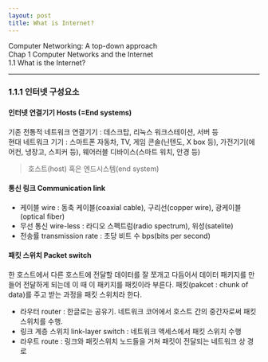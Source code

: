```yaml
---
layout: post
title: What is Internet?
---
```


Computer Networking: A top-down approach  
Chap 1 Computer Networks and the Internet  
1.1 What is the Internet?  

----

### 1.1.1 인터넷 구성요소  
#### 인터넷 연결기기 Hosts (=End systems)
기존 전통적 네트워크 연결기기 : 데스크탑, 리눅스 워크스테이션, 서버 등  
현대 네트워크 기기 : 스마트폰 자동차, TV, 게임 콘솔(닌텐도, X box 등), 가전기기(에어컨, 냉장고, 스피커 등), 웨어러블 디바이스(스마트 워치, 안경 등)  
> 호스트(host) 혹은 엔드시스템(end system)  

#### 통신 링크 Communication link  
- 케이블 wire : 동축 케이블(coaxial cable), 구리선(copper wire), 광케이블(optical fiber)  
- 무선 통신 wire-less : 라디오 스펙트럼(radio spectrum), 위성(satelite)  
- 전송률 transmission rate : 초당 비트 수 bps(bits per second)  
  
#### 패킷 스위치 Packet switch  
한 호스트에서 다른 호스트에 전달할 데이터를 잘 쪼개고 다듬어서 데이터 패키지를 만들어 전달하게 되는데 이 때 이 패키지를 패킷이라 부른다. 패킷(pakcet : chunk of data)를 주고 받는 과정을 패킷 스위치라 한다.  
- 라우터 router : 한글로는 공유기. 네트워크 코어에서 호스트 간의 중간자로써 패킷 스위치를 수행.   
- 링크 계층 스위치 link-layer switch : 네트워크 액세스에서 패킷 스위치 수행  
- 라우트 route : 링크와 패킷스위치 노드들을 거쳐 패킷이 전달되는 네트워크 상 경로  